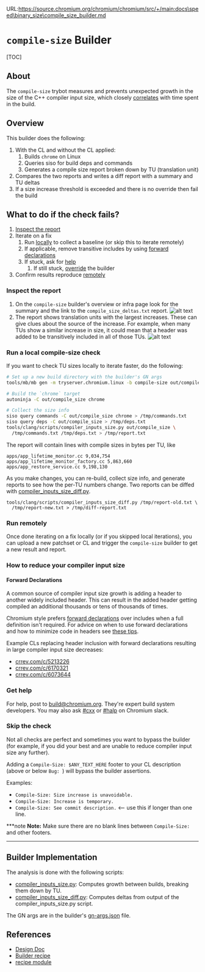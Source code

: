 URL:https://source.chromium.org/chromium/chromium/src/+/main:docs\speed\binary_size\compile_size_builder.md
# `compile-size` Builder

[TOC]

## About

The `compile-size` trybot measures and prevents unexpected growth in the size of
the C++ compiler input size, which closely [correlates][Design Doc] with time
spent in the build.

## Overview

This builder does the following:
1. With the CL and without the CL applied:
   1. Builds `chrome` on Linux
   2. Queries siso for build deps and commands
   3. Generates a compile size report broken down by TU (translation unit)
2. Compares the two reports and writes a diff report with a summary and TU
   deltas
3. If a size increase threshold is exceeded and there is no override then fail
   the build

## What to do if the check fails?

1. [Inspect the report](#inspect-the-report)
2. Iterate on a fix
   1. Run [locally](#run-a-local-compile_size-check) to collect a baseline (or
   skip this to iterate remotely)
   2. If applicable, remove transitive includes by using [forward declarations](
      #forward-declarations)
   3. If stuck, ask for [help](#get-help)
      1. If still stuck, [override](#skip-the-check) the builder
3. Confirm results reproduce [remotely](#run-remotely)

### Inspect the report
1. On the `compile-size` builder's overview or infra page look for the summary
   and the link to the `compile_size_deltas.txt` report.
![alt text](compile_size_steps.png "Screenshot of the builder overview page
with boxes highlighting the link to the diff report under 'Write size results' >
'compile_size_deltas.txt' file and the total delta summary under
'Trybot Results'.")
2. The report shows translation units with the largest increases. These can
  give clues about the source of the increase. For example, when many TUs
  show a similar increase in size, it could mean that a header was added to
  be transitively included in all of those TUs.
![alt text](compile_size_diff_report.png "Screenshot of the compile size diff
report showing the same summary from the first screenshot on the top with the
list of translation units with the largest deltas below it.")

### Run a local compile-size check

If you want to check TU sizes locally to iterate faster, do the following:

```bash
# Set up a new build directory with the builder's GN args
tools/mb/mb gen -m tryserver.chromium.linux -b compile-size out/compile_size

# Build the `chrome` target
autoninja -C out/compile_size chrome

# Collect the size info
siso query commands -C out/compile_size chrome > /tmp/commands.txt
siso query deps -C out/compile_size > /tmp/deps.txt
tools/clang/scripts/compiler_inputs_size.py out/compile_size \
  /tmp/commands.txt /tmp/deps.txt > /tmp/report.txt
```

The report will contain lines with compile sizes in bytes per TU, like
```
apps/app_lifetime_monitor.cc 9,034,754
apps/app_lifetime_monitor_factory.cc 5,863,660
apps/app_restore_service.cc 9,198,130
```

As you make changes, you can re-build, collect size info, and generate reports
to see how the per-TU numbers change. Two reports can be diffed with
[compiler_inputs_size_diff.py].
```
tools/clang/scripts/compiler_inputs_size_diff.py /tmp/report-old.txt \
  /tmp/report-new.txt > /tmp/diff-report.txt
```

### Run remotely

Once done iterating on a fix locally (or if you skipped local iterations), you
can upload a new patchset or CL and trigger the `compile-size` builder to get
a new result and report.

### How to reduce your compiler input size

#### Forward Declarations

A common source of compiler input size growth is adding a header to another
widely included header. This can result in the added header getting compiled
an additional thousands or tens of thousands of times.

Chromium style prefers [forward declarations](
/styleguide/c++/c++.md#forward-declarations-vs_includes) over includes when a
full definition isn't required. For advice on when to use forward declarations
and how to minimize code in headers see [these tips](
/styleguide/c++/c++-dos-and-donts.md#minimize-code-in-headers).

Example CLs replacing header inclusion with forward declarations resulting in
large compiler input size decreases:
* [crrev.com/c/5213226](https://crrev.com/c/5213226)
* [crrev.com/c/6170321](https://crrev.com/c/6170321)
* [crrev.com/c/6073644](https://crrev.com/c/6073644)

### Get help

For help, post to build@chromium.org. They're expert build system developers.
You may also ask [#cxx](https://chromium.slack.com/archives/CGF4Y2J4W) or
[#halp](https://chromium.slack.com/archives/CGGPN5GDT) on Chromium slack.

### Skip the check

Not all checks are perfect and sometimes you want to bypass the builder (for
example, if you did your best and are unable to reduce compiler input size any
further).

Adding a `Compile-Size: $ANY_TEXT_HERE` footer to your CL description (above or
below `Bug: `)  will bypass the builder assertions.

Examples:

- `Compile-Size: Size increase is unavoidable.`
- `Compile-Size: Increase is temporary.`
- `Compile-Size: See commit description.` <-- use this if longer
than one line.

***note
**Note:** Make sure there are no blank lines between `Compile-Size:` and
other footers.
***

## Builder Implementation

The analysis is done with the following scripts:
* [compiler_inputs_size.py]: Computes growth between builds,
 breaking them down by TU.
* [compiler_inputs_size_diff.py]: Computes deltas from output of the
  compiler_inputs_size.py script.

The GN args are in the builder's [gn-args.json] file.

## References

* [Design Doc]
* [Builder recipe](https://source.chromium.org/chromium/chromium/tools/build/+/main:recipes/recipes/compile_size_trybot.py)
* [recipe module](https://source.chromium.org/chromium/chromium/tools/build/+/main:recipes/recipe_modules/binary_size/api.py)

[compiler_inputs_size.py]: /tools/clang/scripts/compiler_inputs_size.py
[compiler_inputs_size_diff.py]: /tools/clang/scripts/compiler_inputs_size_diff.py
[Design Doc]: https://docs.google.com/document/d/1mb4XadoSqaqNZivcKpvMVfXZVXR41uP0wPC79GtDYr8/edit
[gn-args.json]: /infra/config/generated/builders/try/compile-size/gn-args.json